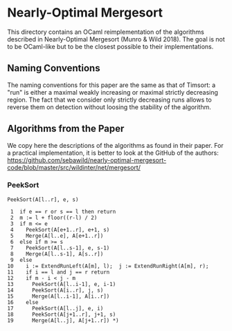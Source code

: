 Nearly-Optimal Mergesort
========================

This directory contains an OCaml reimplementation of the algorithms described in
Nearly-Optimal Mergesort (Munro & Wild 2018). The goal is not to be OCaml-like
but to be the closest possible to their implementations.

Naming Conventions
------------------

The naming conventions for this paper are the same as that of Timsort: a "run"
is either a maximal weakly increasing or maximal strictly decreasing region. The
fact that we consider only strictly decreasing runs allows to reverse them on
detection without loosing the stability of the algorithm.

Algorithms from the Paper
-------------------------

We copy here the descriptions of the algorithms as found in their paper. For a
practical implementation, it is better to look at the GitHub of the authors:
https://github.com/sebawild/nearly-optimal-mergesort-code/blob/master/src/wildinter/net/mergesort/

### PeekSort

```
PeekSort(A[l..r], e, s)

 1  if e == r or s == l then return
 2  m := l + floor((r-l) / 2)
 3  if m <= e
 4    PeekSort(A[e+1..r], e+1, s)
 5    Merge(A[l..e], A[e+1..r])
 6  else if m >= s
 7    PeekSort(A[l..s-1], e, s-1)
 8    Merge(A[l..s-1], A[s..r])
 9  else
10    i := ExtendRunLeft(A[m], l);  j := ExtendRunRight(A[m], r);
11    if i == l and j == r return
12    if m - i < j - m
13      PeekSort(A[l..i-1], e, i-1)
14      PeekSort(A[i..r], j, s)
15      Merge(A[l..i-1], A[i..r])
16    else
17      PeekSort(A[l..j], e, i)
18      PeekSort(A[j+1..r], j+1, s)
19      Merge(A[l..j], A[j+1..r]) *)
```
